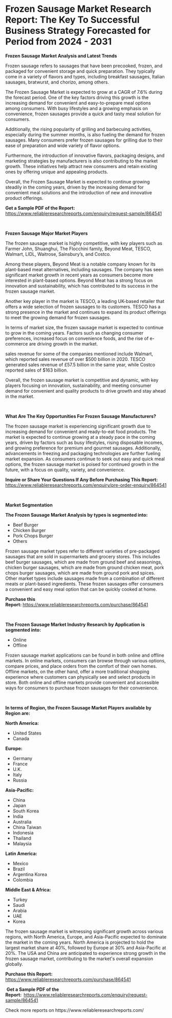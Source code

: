 <p><h1>Frozen Sausage Market Research Report: The Key To Successful Business Strategy Forecasted for Period from 2024 - 2031</h1></p><p><strong>Frozen Sausage Market Analysis and Latest Trends</strong></p>
<p><p>Frozen sausage refers to sausages that have been precooked, frozen, and packaged for convenient storage and quick preparation. They typically come in a variety of flavors and types, including breakfast sausages, Italian sausages, bratwurst, and chorizo, among others.</p><p>The Frozen Sausage Market is expected to grow at a CAGR of 7.6% during the forecast period. One of the key factors driving this growth is the increasing demand for convenient and easy-to-prepare meal options among consumers. With busy lifestyles and a growing emphasis on convenience, frozen sausages provide a quick and tasty meal solution for consumers.</p><p>Additionally, the rising popularity of grilling and barbecuing activities, especially during the summer months, is also fueling the demand for frozen sausages. Many consumers prefer frozen sausages for grilling due to their ease of preparation and wide variety of flavor options.</p><p>Furthermore, the introduction of innovative flavors, packaging designs, and marketing strategies by manufacturers is also contributing to the market growth. These initiatives help attract new consumers and retain existing ones by offering unique and appealing products.</p><p>Overall, the Frozen Sausage Market is expected to continue growing steadily in the coming years, driven by the increasing demand for convenient meal solutions and the introduction of new and innovative product offerings.</p></p>
<p><strong>Get a Sample PDF of the Report:&nbsp;</strong> <a href="https://www.reliableresearchreports.com/enquiry/request-sample/864541">https://www.reliableresearchreports.com/enquiry/request-sample/864541</a></p>
<p>&nbsp;</p>
<p><strong>Frozen Sausage Major Market Players</strong></p>
<p><p>The frozen sausage market is highly competitive, with key players such as Farmer John, Shuanghui, The Flocchini family, Beyond Meat, TESCO, Walmart, LIDL, Waitrose, Sainsbury’s, and Costco. </p><p>Among these players, Beyond Meat is a notable company known for its plant-based meat alternatives, including sausages. The company has seen significant market growth in recent years as consumers become more interested in plant-based options. Beyond Meat has a strong focus on innovation and sustainability, which has contributed to its success in the frozen sausage market.</p><p>Another key player in the market is TESCO, a leading UK-based retailer that offers a wide selection of frozen sausages to its customers. TESCO has a strong presence in the market and continues to expand its product offerings to meet the growing demand for frozen sausages.</p><p>In terms of market size, the frozen sausage market is expected to continue to grow in the coming years. Factors such as changing consumer preferences, increased focus on convenience foods, and the rise of e-commerce are driving growth in the market.</p><p>sales revenue for some of the companies mentioned include Walmart, which reported sales revenue of over $500 billion in 2020. TESCO generated sales revenue of £57.5 billion in the same year, while Costco reported sales of $163 billion.</p><p>Overall, the frozen sausage market is competitive and dynamic, with key players focusing on innovation, sustainability, and meeting consumer demand for convenient and quality products to drive growth and stay ahead in the market.</p></p>
<p>&nbsp;</p>
<p><strong>What Are The Key Opportunities For Frozen Sausage Manufacturers?</strong></p>
<p><p>The frozen sausage market is experiencing significant growth due to increasing demand for convenient and ready-to-eat food products. The market is expected to continue growing at a steady pace in the coming years, driven by factors such as busy lifestyles, rising disposable incomes, and growing preference for premium and gourmet sausages. Additionally, advancements in freezing and packaging technologies are further fueling market expansion. As consumers continue to seek out easy and quick meal options, the frozen sausage market is poised for continued growth in the future, with a focus on quality, variety, and convenience.</p></p>
<p><strong>Inquire or Share Your Questions If Any Before Purchasing This Report:</strong> <a href="https://www.reliableresearchreports.com/enquiry/pre-order-enquiry/864541">https://www.reliableresearchreports.com/enquiry/pre-order-enquiry/864541</a></p>
<p>&nbsp;</p>
<p><strong>Market Segmentation</strong></p>
<p><strong>The Frozen Sausage Market Analysis by types is segmented into:</strong></p>
<p><ul><li>Beef Burger</li><li>Chicken Burger</li><li>Pork Chops Burger</li><li>Others</li></ul></p>
<p><p>Frozen sausage market types refer to different varieties of pre-packaged sausages that are sold in supermarkets and grocery stores. This includes beef burger sausages, which are made from ground beef and seasonings, chicken burger sausages, which are made from ground chicken meat, pork chops burger sausages, which are made from ground pork and spices. Other market types include sausages made from a combination of different meats or plant-based ingredients. These frozen sausages offer consumers a convenient and easy meal option that can be quickly cooked at home.</p></p>
<p><strong>Purchase this Report:&nbsp;</strong><a href="https://www.reliableresearchreports.com/purchase/864541">https://www.reliableresearchreports.com/purchase/864541</a></p>
<p>&nbsp;</p>
<p><strong>The Frozen Sausage Market Industry Research by Application is segmented into:</strong></p>
<p><ul><li>Online</li><li>Offline</li></ul></p>
<p><p>Frozen sausage market applications can be found in both online and offline markets. In online markets, consumers can browse through various options, compare prices, and place orders from the comfort of their own homes. Offline markets, on the other hand, offer a more traditional shopping experience where customers can physically see and select products in store. Both online and offline markets provide convenient and accessible ways for consumers to purchase frozen sausages for their convenience.</p></p>
<p>&nbsp;</p>
<p><strong>In terms of Region, the Frozen Sausage Market Players available by Region are:</strong></p>
<p>
    <p> <strong> North America: </strong>
        <ul>
            <li>United States</li>
            <li>Canada</li>
        </ul>
        </p> 
    <p> <strong> Europe: </strong>
        <ul>
            <li>Germany</li>
            <li>France</li>
            <li>U.K.</li>
            <li>Italy</li>
            <li>Russia</li>
        </ul>
        </p> 
    <p> <strong> Asia-Pacific: </strong>
        <ul>
            <li>China</li>
            <li>Japan</li>
            <li>South Korea</li>
            <li>India</li>
            <li>Australia</li>
            <li>China Taiwan</li>
            <li>Indonesia</li>
            <li>Thailand</li>
            <li>Malaysia</li>
        </ul>
        </p> 
    <p> <strong> Latin America: </strong>
        <ul>
            <li>Mexico</li>
            <li>Brazil</li>
            <li>Argentina Korea</li>
            <li>Colombia</li>
        </ul>
        </p> 
    <p> <strong> Middle East & Africa: </strong>
        <ul>
            <li>Turkey</li>
            <li>Saudi</li>
            <li>Arabia</li>
            <li>UAE</li>
            <li>Korea</li>
        </ul>
    </p>
    </p>
<p><p>The frozen sausage market is witnessing significant growth across various regions, with North America, Europe, and Asia-Pacific expected to dominate the market in the coming years. North America is projected to hold the largest market share at 40%, followed by Europe at 30% and Asia-Pacific at 20%. The USA and China are anticipated to experience strong growth in the frozen sausage market, contributing to the market's overall expansion globally.</p></p>
<p><strong>Purchase this Report: </strong><a href="https://www.reliableresearchreports.com/purchase/864541">https://www.reliableresearchreports.com/purchase/864541</a></p>
<p>&nbsp;<strong>Get a Sample PDF of the Report:&nbsp;&nbsp;</strong><a href="https://www.reliableresearchreports.com/enquiry/request-sample/864541">https://www.reliableresearchreports.com/enquiry/request-sample/864541</a></p>
<p><strong></strong></p>
<p>Check more reports on https://www.reliableresearchreports.com/</p>